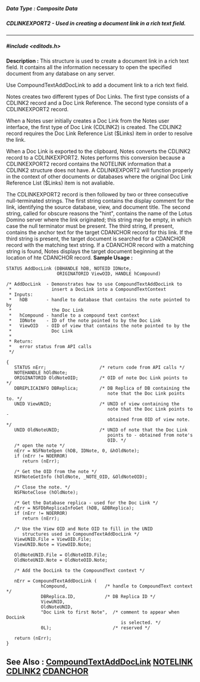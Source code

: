 ##### Data Type : Composite Data
##### CDLINKEXPORT2 - Used in creating a document link in a rich text field.
---
##### #include <editods.h>
**Description :**
This structure is used to create a document link in a rich text field.  It 
contains all the information necessary to open the specified document from any 
database on any server. 

Use CompoundTextAddDocLink to add a document link to a rich text field.

Notes creates two different types of Doc Links.  The first type consists of a 
CDLINK2 record and a Doc Link Reference.  The second type consists of a 
CDLINKEXPORT2 record.

When a Notes user initially creates a Doc Link from the Notes user interface, 
the first type of Doc Link (CDLINK2) is created. The CDLINK2 record requires 
the Doc Link Reference List ($Links) item in order to resolve the link.

When a Doc Link is exported to the clipboard, Notes converts the CDLINK2 record 
to a CDLINKEXPORT2.  Notes performs this conversion because a CDLINKEXPORT2 
record contains the NOTELINK information that a CDLINK2 structure does not 
have. A CDLINKEXPORT2 will function properly in the context of other documents 
or databases where the original Doc Link Reference List ($Links) item is not 
avaliable.

   The CDLINKEXPORT2 record is then followed by two or three consecutive 
null-terminated strings.  The first string contains the display comment for the 
link, identifying the source database, view, and document title.  The second 
string, called for obscure reasons the "hint", contains the name of the Lotus 
Domino server where the link originated;  this string may be empty, in which 
case the null terminator must be present.  The third string, if present, 
contains the anchor text for the target CDANCHOR record for this link.  If the 
third string is present, the target document is searched for a CDANCHOR record 
with the matching text string.  If a CDANCHOR record with a matching string is 
found, Notes displays the target document beginning at the location of hte 
CDANCHOR record.
**Sample Usage :**
```
STATUS AddDocLink (DBHANDLE hDB, NOTEID IDNote, 
                   ORIGINATORID ViewOID, HANDLE hCompound)

/* AddDocLink  - Demonstrates how to use CompoundTextAddDocLink to
 *               insert a DocLink into a CompoundTextContext
 * Inputs:
 *   hDB       - handle to database that contains the note pointed to by 
 *               the Doc Link
 *   hCompound - handle to a compound text context
 *   IDNote    - ID of the note pointed to by the Doc Link
 *   ViewOID   - OID of view that contains the note pointed to by the 
 *               Doc Link
 *
 * Return:
 *   error status from API calls
 */

{
   STATUS nErr;                    /* return code from API calls */
   NOTEHANDLE hOldNote;
   ORIGINATORID OldNoteOID;        /* OID of note Doc Link points to */
   DBREPLICAINFO DBReplica;        /* DB Replica of DB containing the
                                      note that the Doc Link points to. */
   UNID ViewUNID;                  /* UNID of view containing the
                                      note that the Doc Link points to -
                                      obtained from OID of view note. */
   UNID OldNoteUNID;               /* UNID of note that the Doc Link
                                      points to - obtained from note's 
                                      OID. */
   /* open the note */
   nErr = NSFNoteOpen (hDB, IDNote, 0, &hOldNote);
   if (nErr != NOERROR)
      return (nErr);

   /* Get the OID from the note */
   NSFNoteGetInfo (hOldNote, _NOTE_OID, &OldNoteOID);

   /* Close the note. */
   NSFNoteClose (hOldNote);

   /* Get the Database replica - used for the Doc Link */
   nErr = NSFDbReplicaInfoGet (hDB, &DBReplica);
   if (nErr != NOERROR)
      return (nErr);

   /* Use the View OID and Note OID to fill in the UNID
      structures used in CompoundTextAddDocLink */
   ViewUNID.File = ViewOID.File;
   ViewUNID.Note = ViewOID.Note;

   OldNoteUNID.File = OldNoteOID.File;
   OldNoteUNID.Note = OldNoteOID.Note;

   /* Add the DocLink to the CompoundText context */

   nErr = CompoundTextAddDocLink (
             hCompound,              /* handle to CompoundText context */
             DBReplica.ID,           /* DB Replica ID */
             ViewUNID,
             OldNoteUNID,
             "Doc Link to first Note",  /* comment to appear when DocLink
                                           is selected. */
             0L);                       /* reserved */

   return (nErr);
}
```
**See Also :**
[CompoundTextAddDocLink](D:/md_files/CompoundTextAddDocLink.md)
[NOTELINK](D:/md_files/NOTELINK.md)
[CDLINK2](D:/md_files/CDLINK2.md)
[CDANCHOR](D:/md_files/CDANCHOR.md)
---
